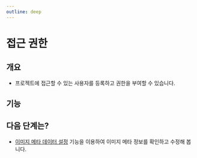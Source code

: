 ```yaml
---
outline: deep
---
```


# 접근 권한

## 개요
- 프로젝트에 접근할 수 있는 사용자를 등록하고 권한을 부여할 수 있습니다.

## 기능


## 다음 단계는?
- [이미지 메타 데이터 설정](./project-settings-image-meta) 기능을 이용하여 이미지 메타 정보를 확인하고 수정해 봅니다.


